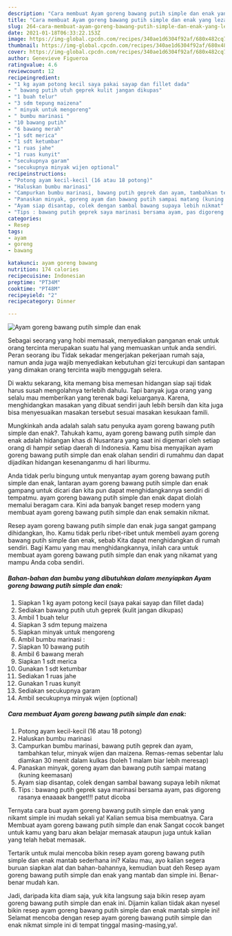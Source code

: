 ```yaml
---
description: "Cara membuat Ayam goreng bawang putih simple dan enak yang lezat Untuk Jualan"
title: "Cara membuat Ayam goreng bawang putih simple dan enak yang lezat Untuk Jualan"
slug: 264-cara-membuat-ayam-goreng-bawang-putih-simple-dan-enak-yang-lezat-untuk-jualan
date: 2021-01-18T06:33:22.153Z
image: https://img-global.cpcdn.com/recipes/340ae1d6304f92af/680x482cq70/ayam-goreng-bawang-putih-simple-dan-enak-foto-resep-utama.jpg
thumbnail: https://img-global.cpcdn.com/recipes/340ae1d6304f92af/680x482cq70/ayam-goreng-bawang-putih-simple-dan-enak-foto-resep-utama.jpg
cover: https://img-global.cpcdn.com/recipes/340ae1d6304f92af/680x482cq70/ayam-goreng-bawang-putih-simple-dan-enak-foto-resep-utama.jpg
author: Genevieve Figueroa
ratingvalue: 4.6
reviewcount: 12
recipeingredient:
- "1 kg ayam potong kecil saya pakai sayap dan fillet dada"
- " bawang putih utuh geprek kulit jangan dikupas"
- "1 buah telur"
- "3 sdm tepung maizena"
- " minyak untuk mengoreng"
- " bumbu marinasi "
- "10 bawang putih"
- "6 bawang merah"
- "1 sdt merica"
- "1 sdt ketumbar"
- "1 ruas jahe"
- "1 ruas kunyit"
- "secukupnya garam"
- "secukupnya minyak wijen optional"
recipeinstructions:
- "Potong ayam kecil-kecil (16 atau 18 potong)"
- "Haluskan bumbu marinasi"
- "Campurkan bumbu marinasi, bawang putih geprek dan ayam, tambahkan telur, minyak wijen dan maizena. Remas-remas sebentar lalu diamkan 30 menit dalam kulkas (boleh 1 malam biar lebih meresap)"
- "Panaskan minyak, goreng ayam dan bawang putih sampai matang (kuning keemasan)"
- "Ayam siap disantap, colek dengan sambal bawang supaya lebih nikmat"
- "Tips : bawang putih geprek saya marinasi bersama ayam, pas digoreng rasanya enaaaak banget!!! patut dicoba"
categories:
- Resep
tags:
- ayam
- goreng
- bawang

katakunci: ayam goreng bawang 
nutrition: 174 calories
recipecuisine: Indonesian
preptime: "PT34M"
cooktime: "PT48M"
recipeyield: "2"
recipecategory: Dinner

---
```



![Ayam goreng bawang putih simple dan enak](https://img-global.cpcdn.com/recipes/340ae1d6304f92af/680x482cq70/ayam-goreng-bawang-putih-simple-dan-enak-foto-resep-utama.jpg)

Sebagai seorang yang hobi memasak, menyediakan panganan enak untuk orang tercinta merupakan suatu hal yang memuaskan untuk anda sendiri. Peran seorang ibu Tidak sekadar mengerjakan pekerjaan rumah saja, namun anda juga wajib menyediakan kebutuhan gizi tercukupi dan santapan yang dimakan orang tercinta wajib menggugah selera.

Di waktu  sekarang, kita memang bisa memesan hidangan siap saji tidak harus susah mengolahnya terlebih dahulu. Tapi banyak juga orang yang selalu mau memberikan yang terenak bagi keluarganya. Karena, menghidangkan masakan yang dibuat sendiri jauh lebih bersih dan kita juga bisa menyesuaikan masakan tersebut sesuai masakan kesukaan famili. 



Mungkinkah anda adalah salah satu penyuka ayam goreng bawang putih simple dan enak?. Tahukah kamu, ayam goreng bawang putih simple dan enak adalah hidangan khas di Nusantara yang saat ini digemari oleh setiap orang di hampir setiap daerah di Indonesia. Kamu bisa menyajikan ayam goreng bawang putih simple dan enak olahan sendiri di rumahmu dan dapat dijadikan hidangan kesenanganmu di hari liburmu.

Anda tidak perlu bingung untuk menyantap ayam goreng bawang putih simple dan enak, lantaran ayam goreng bawang putih simple dan enak gampang untuk dicari dan kita pun dapat menghidangkannya sendiri di tempatmu. ayam goreng bawang putih simple dan enak dapat diolah memalui beragam cara. Kini ada banyak banget resep modern yang membuat ayam goreng bawang putih simple dan enak semakin nikmat.

Resep ayam goreng bawang putih simple dan enak juga sangat gampang dihidangkan, lho. Kamu tidak perlu ribet-ribet untuk membeli ayam goreng bawang putih simple dan enak, sebab Kita dapat menghidangkan di rumah sendiri. Bagi Kamu yang mau menghidangkannya, inilah cara untuk membuat ayam goreng bawang putih simple dan enak yang nikamat yang mampu Anda coba sendiri.

<!--inarticleads1-->

##### Bahan-bahan dan bumbu yang dibutuhkan dalam menyiapkan Ayam goreng bawang putih simple dan enak:

1. Siapkan 1 kg ayam potong kecil (saya pakai sayap dan fillet dada)
1. Sediakan  bawang putih utuh geprek (kulit jangan dikupas)
1. Ambil 1 buah telur
1. Siapkan 3 sdm tepung maizena
1. Siapkan  minyak untuk mengoreng
1. Ambil  bumbu marinasi :
1. Siapkan 10 bawang putih
1. Ambil 6 bawang merah
1. Siapkan 1 sdt merica
1. Gunakan 1 sdt ketumbar
1. Sediakan 1 ruas jahe
1. Gunakan 1 ruas kunyit
1. Sediakan secukupnya garam
1. Ambil secukupnya minyak wijen (optional)




<!--inarticleads2-->

##### Cara membuat Ayam goreng bawang putih simple dan enak:

1. Potong ayam kecil-kecil (16 atau 18 potong)
1. Haluskan bumbu marinasi
1. Campurkan bumbu marinasi, bawang putih geprek dan ayam, tambahkan telur, minyak wijen dan maizena. Remas-remas sebentar lalu diamkan 30 menit dalam kulkas (boleh 1 malam biar lebih meresap)
1. Panaskan minyak, goreng ayam dan bawang putih sampai matang (kuning keemasan)
1. Ayam siap disantap, colek dengan sambal bawang supaya lebih nikmat
1. Tips : bawang putih geprek saya marinasi bersama ayam, pas digoreng rasanya enaaaak banget!!! patut dicoba




Ternyata cara buat ayam goreng bawang putih simple dan enak yang nikamt simple ini mudah sekali ya! Kalian semua bisa membuatnya. Cara Membuat ayam goreng bawang putih simple dan enak Sangat cocok banget untuk kamu yang baru akan belajar memasak ataupun juga untuk kalian yang telah hebat memasak.

Tertarik untuk mulai mencoba bikin resep ayam goreng bawang putih simple dan enak mantab sederhana ini? Kalau mau, ayo kalian segera buruan siapkan alat dan bahan-bahannya, kemudian buat deh Resep ayam goreng bawang putih simple dan enak yang mantab dan simple ini. Benar-benar mudah kan. 

Jadi, daripada kita diam saja, yuk kita langsung saja bikin resep ayam goreng bawang putih simple dan enak ini. Dijamin kalian tiidak akan nyesel bikin resep ayam goreng bawang putih simple dan enak mantab simple ini! Selamat mencoba dengan resep ayam goreng bawang putih simple dan enak nikmat simple ini di tempat tinggal masing-masing,ya!.

